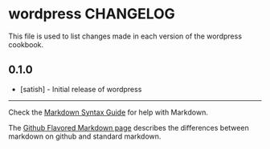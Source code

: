 # wordpress CHANGELOG

This file is used to list changes made in each version of the wordpress cookbook.

## 0.1.0
- [satish] - Initial release of wordpress

- - -
Check the [Markdown Syntax Guide](http://daringfireball.net/projects/markdown/syntax) for help with Markdown.

The [Github Flavored Markdown page](http://github.github.com/github-flavored-markdown/) describes the differences between markdown on github and standard markdown.

